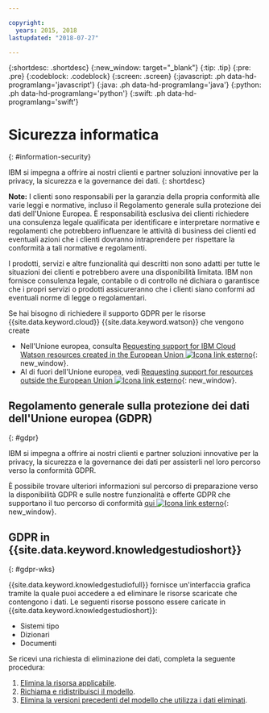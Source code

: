 ```yaml
---

copyright:
  years: 2015, 2018
lastupdated: "2018-07-27"

---
```


{:shortdesc: .shortdesc}
{:new_window: target="_blank"}
{:tip: .tip}
{:pre: .pre}
{:codeblock: .codeblock}
{:screen: .screen}
{:javascript: .ph data-hd-programlang='javascript'}
{:java: .ph data-hd-programlang='java'}
{:python: .ph data-hd-programlang='python'}
{:swift: .ph data-hd-programlang='swift'}

# Sicurezza informatica 
{: #information-security}

IBM si impegna a offrire ai nostri clienti e partner soluzioni innovative per la privacy, la sicurezza e la governance dei dati.
{: shortdesc}

**Note:**
I clienti sono responsabili per la garanzia della propria conformità alle varie leggi e normative, incluso il Regolamento generale sulla protezione dei dati dell'Unione Europea. È responsabilità esclusiva dei clienti richiedere una consulenza legale qualificata per identificare e interpretare normative e regolamenti che potrebbero influenzare le attività di business dei clienti ed eventuali azioni che i clienti dovranno intraprendere per rispettare la conformità a tali normative e regolamenti. 

I prodotti, servizi e altre funzionalità qui descritti non sono adatti per tutte le situazioni dei clienti e potrebbero avere una disponibilità limitata. IBM non fornisce consulenza legale, contabile o di controllo né dichiara o garantisce che i propri servizi o prodotti assicureranno che i clienti siano conformi ad eventuali norme di legge o regolamentari. 

Se hai bisogno di richiedere il supporto GDPR per le risorse {{site.data.keyword.cloud}} {{site.data.keyword.watson}} che vengono create

- Nell'Unione europea, consulta [Requesting support for IBM Cloud Watson resources created in the European Union ![Icona link esterno](../../icons/launch-glyph.svg "Icona link esterno")](https://{DomainName}/docs/services/watson/getting-started-gdpr-sar.html#request-EU){: new_window}.
- Al di fuori dell'Unione europea, vedi [Requesting support for resources outside the European Union ![Icona link esterno](../../icons/launch-glyph.svg "Icona link esterno")](https://{DomainName}/docs/services/watson/getting-started-gdpr-sar.html#request-non-EU){: new_window}.

## Regolamento generale sulla protezione dei dati dell'Unione europea (GDPR)
{: #gdpr}

IBM si impegna a offrire ai nostri clienti e partner soluzioni innovative per la privacy, la sicurezza e la governance dei dati per assisterli nel loro percorso verso la conformità GDPR. 

È possibile trovare ulteriori informazioni sul percorso di preparazione verso la disponibilità GDPR e sulle nostre funzionalità e offerte GDPR che supportano il tuo percorso di conformità [qui ![Icona link esterno](../../icons/launch-glyph.svg "Icona link esterno")](http://www.ibm.com/gdpr){: new_window}.

## GDPR in {{site.data.keyword.knowledgestudioshort}}
{: #gdpr-wks}

{{site.data.keyword.knowledgestudiofull}} fornisce un'interfaccia grafica tramite la quale puoi accedere a ed eliminare le risorse scaricate che contengono i dati. Le seguenti risorse possono essere caricate in {{site.data.keyword.knowledgestudioshort}}:
- Sistemi tipo
- Dizionari
- Documenti

Se ricevi una richiesta di eliminazione dei dati, completa la seguente procedura:
1. [Elimina la risorsa applicabile](/docs/services/watson-knowledge-studio/artifacts.html).
2. [Richiama e ridistribuisci il modello](/docs/services/watson-knowledge-studio/train-ml.html).
3. [Elimina la versioni precedenti del modello che utilizza i dati eliminati](/docs/services/watson-knowledge-studio/improve-ml.html#wks_maversions).
